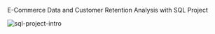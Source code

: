 
E-Commerce Data and Customer Retention Analysis with SQL Project

![sql-project-intro](https://github.com/user-attachments/assets/dfd59a7f-599b-4883-9ed0-b70144f5e3a5)
